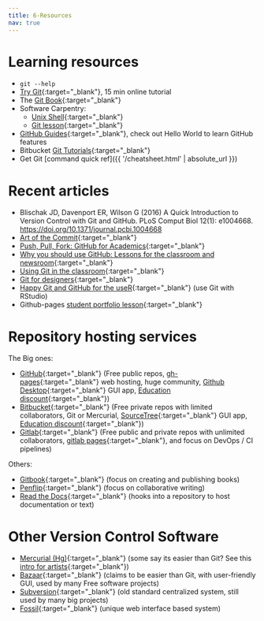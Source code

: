 ```yaml
---
title: 6-Resources
nav: true
---
```


# Learning resources

- `git --help`
- [Try Git](https://try.github.io/){:target="_blank"}, 15 min online tutorial
- The [Git Book](https://git-scm.com/book/en/v2){:target="_blank"}
- Software Carpentry:
    - [Unix Shell](http://swcarpentry.github.io/shell-novice/01-intro/){:target="_blank"}
    - [Git lesson](http://swcarpentry.github.io/git-novice/){:target="_blank"}
- [GitHub Guides](https://guides.github.com/){:target="_blank"}, check out Hello World to learn GitHub features
- Bitbucket [Git Tutorials](https://www.atlassian.com/git/tutorials){:target="_blank"}
- Get Git [command quick ref]({{ '/cheatsheet.html' | absolute_url }})

# Recent articles

- Blischak JD, Davenport ER, Wilson G (2016) A Quick Introduction to Version Control with Git and GitHub. PLoS Comput Biol 12(1): e1004668. <https://doi.org/10.1371/journal.pcbi.1004668>
- [Art of the Commit](http://alistapart.com/article/the-art-of-the-commit){:target="_blank"}
- [Push, Pull, Fork: GitHub for Academics](http://www.digitalpedagogylab.com/hybridped/push-pull-fork-github-for-academics/){:target="_blank"}
- [Why you should use GitHub: Lessons for the classroom and newsroom](http://www.storybench.org/use-github-lessons-classroom-newsroom/){:target="_blank"}
- [Using Git in the classroom](https://opensource.com/education/16/1/git-education-classroom){:target="_blank"}
- [Git for designers](https://medium.com/@dfosco/git-for-designers-856c434716e#.831v9cwbg){:target="_blank"}
- [Happy Git and GitHub for the useR](http://happygitwithr.com/){:target="_blank"} (use Git with RStudio)
- Github-pages [student portfolio lesson](https://dannguyen.github.io/github-for-portfolios/){:target="_blank"}

# Repository hosting services

The Big ones:

- [GitHub](https://github.com/){:target="_blank"} (Free public repos, [gh-pages](https://pages.github.com/){:target="_blank"} web hosting, huge community, [Github Desktop](https://desktop.github.com/){:target="_blank"} GUI app, [Education discount](https://education.github.com/){:target="_blank"})
- [Bitbucket](https://bitbucket.org/){:target="_blank"} (Free private repos with limited collaborators, Git or Mercurial, [SourceTree](https://www.atlassian.com/software/sourcetree){:target="_blank"} GUI app, [Education discount](https://bitbucket.org/product/education){:target="_blank"})
- [Gitlab](https://about.gitlab.com/gitlab-com/){:target="_blank"} (Free public and private repos with unlimited collaborators, [gitlab pages](https://pages.gitlab.io/){:target="_blank"}, and focus on DevOps / CI pipelines)

Others:

- [Gitbook](https://www.gitbook.com/){:target="_blank"} (focus on creating and publishing books)
- [Penflip](https://www.penflip.com/){:target="_blank"} (focus on collaborative writing)
- [Read the Docs](https://readthedocs.org/){:target="_blank"} (hooks into a repository to host documentation or text)

# Other Version Control Software

- [Mercurial (Hg)](https://www.mercurial-scm.org/){:target="_blank"} (some say its easier than Git? See this [intro for artists](https://opensource.com/life/16/2/version-control-isnt-just-programmers){:target="_blank"})
- [Bazaar](http://bazaar.canonical.com/en/){:target="_blank"} (claims to be easier than Git, with user-friendly GUI, used by many Free software projects)
- [Subversion](https://subversion.apache.org/){:target="_blank"} (old standard centralized system, still used by many big projects)
- [Fossil](http://www.fossil-scm.org/){:target="_blank"} (unique web interface based system)
